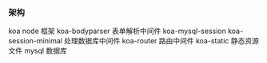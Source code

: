 
### 架构
 koa node 框架
 koa-bodyparser 表单解析中间件
 koa-mysql-session koa-session-minimal 处理数据库中间件
 koa-router 路由中间件
 koa-static 静态资源文件
 mysql 数据库


















 
 